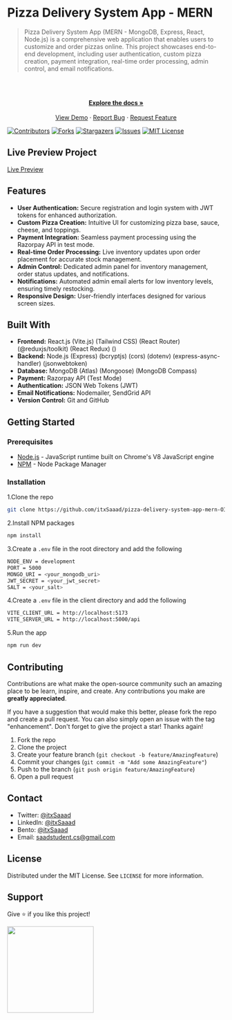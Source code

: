 # Pizza Delivery System App - MERN

> Pizza Delivery System App (MERN - MongoDB, Express, React, Node.js) is a comprehensive web application that enables users to customize and order pizzas online. This project showcases end-to-end development, including user authentication, custom pizza creation, payment integration, real-time order processing, admin control, and email notifications.

<br />
<div align="center">
  <p align="center">
    <br />
    <a href="https://github.com/itxSaaad/pizza-delivery-system-app-mern-OIBSIP">
    <strong>Explore the docs »</strong></a>
    <br />
    <br />
    <a href="https://pizza-delivery-system-app-mern-oibsip.vercel.app/">View Demo</a>
    ·
    <a href="https://github.com/itxSaaad/pizza-delivery-system-app-mern-OIBSIP/issues">Report Bug</a>
    ·
    <a href="https://github.com/itxSaaad/pizza-delivery-system-app-mern-OIBSIP/issues">Request Feature</a>
  </p>
</div>

[![Contributors][contributors-shield]][contributors-url]
[![Forks][forks-shield]][forks-url]
[![Stargazers][stars-shield]][stars-url]
[![Issues][issues-shield]][issues-url]
[![MIT License][license-shield]][license-url]

## Live Preview Project

[Live Preview](https://pizza-delivery-system-app-mern-oibsip.vercel.app/)

## Features

- **User Authentication:** Secure registration and login system with JWT tokens for enhanced authorization.
- **Custom Pizza Creation:** Intuitive UI for customizing pizza base, sauce, cheese, and toppings.
- **Payment Integration:** Seamless payment processing using the Razorpay API in test mode.
- **Real-time Order Processing:** Live inventory updates upon order placement for accurate stock management.
- **Admin Control:** Dedicated admin panel for inventory management, order status updates, and notifications.
- **Notifications:** Automated admin email alerts for low inventory levels, ensuring timely restocking.
- **Responsive Design:** User-friendly interfaces designed for various screen sizes.

## Built With

- **Frontend:** React.js (Vite.js) (Tailwind CSS) (React Router) (@reduxjs/toolkit) (React Redux) ()
- **Backend:** Node.js (Express) (bcryptjs) (cors) (dotenv) (express-async-handler) (jsonwebtoken)
- **Database:** MongoDB (Atlas) (Mongoose) (MongoDB Compass)
- **Payment:** Razorpay API (Test Mode)
- **Authentication:** JSON Web Tokens (JWT)
- **Email Notifications:** Nodemailer, SendGrid API
- **Version Control:** Git and GitHub

## Getting Started

### Prerequisites

- [Node.js](https://nodejs.org/en/) - JavaScript runtime built on Chrome's V8 JavaScript engine
- [NPM](https://www.npmjs.com/) - Node Package Manager

### Installation

1.Clone the repo

```sh
git clone https://github.com/itxSaaad/pizza-delivery-system-app-mern-OIBSIP.git
```

2.Install NPM packages

```sh
npm install
```

3.Create a `.env` file in the root directory and add the following

```sh
NODE_ENV = development
PORT = 5000
MONGO_URI = <your_mongodb_uri>
JWT_SECRET = <your_jwt_secret>
SALT = <your_salt>

```

4.Create a `.env` file in the client directory and add the following

```sh
VITE_CLIENT_URL = http://localhost:5173
VITE_SERVER_URL = http://localhost:5000/api
```

5.Run the app

```sh
npm run dev
```

## Contributing

Contributions are what make the open-source community such an amazing place to be learn, inspire, and create. Any contributions you make are **greatly appreciated**.

If you have a suggestion that would make this better, please fork the repo and create a pull request. You can also simply open an issue with the tag "enhancement".
Don't forget to give the project a star! Thanks again!

1. Fork the repo
2. Clone the project
3. Create your feature branch (`git checkout -b feature/AmazingFeature`)
4. Commit your changes (`git commit -m "Add some AmazingFeature"`)
5. Push to the branch (`git push origin feature/AmazingFeature`)
6. Open a pull request

## Contact

- Twitter: [@itxSaaad](https://twitter.com/itxSaaad)
- LinkedIn: [@itxSaaad](https://www.linkedin.com/in/itxsaaad/)
- Bento: [@itxSaaad](https://bento.me/itxsaaad)
- Email: [saadstudent.cs@gmail.com](mailto:saadstudent.cs@gmail.com)

## License

Distributed under the MIT License. See `LICENSE` for more information.

## Support

Give ⭐️ if you like this project!

<a href="https://www.buymeacoffee.com/itxSaaad"><img src="https://cdn.buymeacoffee.com/buttons/v2/default-yellow.png" width="200" /></a>

<!-- MARKDOWN LINKS & IMAGES -->

[contributors-shield]: https://img.shields.io/github/contributors/itxSaaad/pizza-delivery-system-app-mern-OIBSIP.svg?style=for-the-badge
[contributors-url]: https://github.com/itxSaaad/pizza-delivery-system-app-mern-OIBSIP/graphs/contributors
[forks-shield]: https://img.shields.io/github/forks/itxSaaad/pizza-delivery-system-app-mern-OIBSIP.svg?style=for-the-badge
[forks-url]: https://github.com/itxSaaad/pizza-delivery-system-app-mern-OIBSIP/network/members
[stars-shield]: https://img.shields.io/github/stars/itxSaaad/pizza-delivery-system-app-mern-OIBSIP.svg?style=for-the-badge
[stars-url]: https://github.com/itxSaaad/pizza-delivery-system-app-mern-OIBSIP/stargazers
[issues-shield]: https://img.shields.io/github/issues/itxSaaad/pizza-delivery-system-app-mern-OIBSIP.svg?style=for-the-badge
[issues-url]: https://github.com/itxSaaad/pizza-delivery-system-app-mern-OIBSIP/issues
[license-shield]: https://img.shields.io/github/license/itxSaaad/pizza-delivery-system-app-mern-OIBSIP.svg?style=for-the-badge
[license-url]: https://github.com/itxSaaad/pizza-delivery-system-app-mern-OIBSIP/blob/main/LICENSE.md
